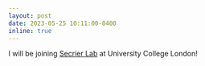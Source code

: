 ```yaml
---
layout: post
date: 2023-05-25 10:11:00-0400
inline: true
---
```


I will be joining [Secrier Lab](https://secrierlab.github.io) at University College London!
